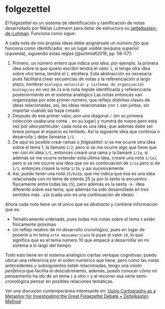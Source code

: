 # folgezettel

El folgezettel es un sistema de identificación y ramificación de notas desarrollado por Niklas Luhmann para dotar de estructura su [zettelkasten-de-Luhman](zettelkasten-de-Luhman.md). Funciona como sigue:

A cada nota de mis propias ideas debe asignársele un *número fijo* que funciona como identificador, en un lugar visible (esquina superior izquierda), siguiendo estas reglas [@schmidt2018, pp. 56-57]:

1. Primero, un número entero que indica *una idea*, por ejemplo, la primera idea sobre la que quiero escribir tendrá el valor `1`, si tengo otra idea sobre otro tema, tendrá el `2`, etcétera. Esta abstracción es necesaria pues facilitará crear secuencias de notas y la referenciación a largo plazo, nombrar `biología molecular y sistemas de organización biológicos` en vez de `24` a la nota impide identificarla y referenciarla posteriormente en el sistema analógico Las notas entonces van organizadas por este primer número, que refleja distintas clases de ideas relacionadas, así, las ideas relacionadas con `1` van juntas, sin importar cuándo las haya creado
1. Después de ese primer valor, pon una diagonal `/` (en su primera colección usaba una coma `,` en su lugar) y numera de nuevo pero esta vez por *idea particular*, cada nota es una idea, que además debe ser breve porque el espacio es limitado. Así la siguiente idea que continúa o desarrolla   `1` debe llamarse `1/1`
1. De aquí es posible crear ramas o *folgezettel*: si se me ocurre otra idea sobre el tema 1, la llamaré `1/2`; pero si se me ocurre algo que tiene que ver con mi idea `1/1`, entonces crearé una rama y la llamaré `1/1a`, si además se me ocurre extender esta última idea, crearé una nota `1/1a1`; pero si se me ocurre una idea que no es continuación de `1/1a` pero sí de `1/1`, entonces crearé la nota `1/1b`, y así sucesivamente
1. Así, puedo tener una nota `25/6a1b`, que me indica que esa es una idea relacionada con mi tema de interés 25 (y por lo tanto la encuentro físicamente entre todas las `25`), pero además es la sexta `-6-` idea diferente sobre ese tema, que además ha sido desarrollada en tres sentidos más `-a1b` (cada uno es una continuación de ideas)

Ahora cada nota tiene un *id* único que es *abstracto* y contiene información que es:

* Temáticamente ordenada, pues todas mis notas sobre el tema `5` están físicamente próximas
* Un reflejo relativo de mi desarrollo cronológico, pues en lugar de ponerle a mi tema `arte mesoamericano` le puse el valor `10`, lo que significa que es el tema número 10 que empecé a desarrollar en mi sistema a lo largo del tiempo

Todo esto tiene en el sistema analógico ciertas ventajas cognitivas: puedo ubicar una referencia por el orden numérico que tiene, pero como las notas antecedentes y subsiguientes están relacionadas, tengo una *visión periférica* que facilita el descubrimiento, además, puedo conocer cómo mi pensamiento ha ido de un tema `1` a otro `n` y al recorrer esa serie semi-cronológica pensar en posibles relaciones temáticas.

Ver una discusión contemporánea interesante en: [Using Cartography as a Metaphor for Investigating the Great Folgezettel Debate • Zettelkasten Method](https://zettelkasten.de/posts/catographing-folgezettel-debate/)
